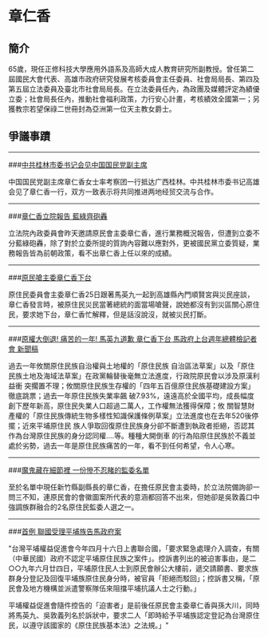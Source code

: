 # 章仁香


## 簡介

65歲，現任正修科技大學應用外語系及高師大成人教育研究所副教授。曾任第二屆國民大會代表、高雄市政府研究發展考核委員會主任委員、社會局局長、第四及第五屆立法委員及臺北市社會局局長。在立法委員任內，為政團及媒體評定為績優立委；社會局長任內，推動社會福利政策，力行安心計畫，考核績效全國第一；另獲教宗若望保祿二世冊封為亞洲第一位天主教女爵士。


## 爭議事蹟

---
###[中共桂林市委书记会见中国国民党副主席](http://www.cqvip.com/qk/81525x/200710/25579541.html)

中国国民党副主席章仁香女士率考察团一行抵达广西桂林。中共桂林市委书记高雄会见了章仁香一行，双方一致表示将共同推进两地经贸交流与合作。


---
###[章仁香立院報告 藍綠齊砲轟](http://www.lihpao.com/?action-viewnews-itemid-5550)

立法院內政委員會昨天邀請原民會主委章仁香，進行業務概況報告，但遭到立委不分藍綠砲轟，除了對於立委所提的質詢內容難以應對外，更被國民黨立委質疑，業務報告皆為前朝政策，看不出章仁香上任以來的成績。


---
###[原民嗆主委章仁香下台](http://news.singtao.ca/vancouver/2009-08-26/taiwan1251272268d1988472.html)

原住民委員會主委章仁香25日跟著馬英九一起到高雄縣內門順賢宮與災民座談，章仁香發言時，被原住民災民當著總統的面當場嗆聲，說她都沒有到災區關心原住民，要求她下台，章仁香忙解釋，但是話沒說沒，就被災民打斷。


---
###[原權大倒退! 痛苦的一年! 馬英九道歉 章仁香下台 馬政府上台週年總體檢記者會 新聞稿](http://www.coolloud.org.tw/node/39713)

過去一年攸關原住民族自治權與土地權的「原住民族 自治區法草案」以及「原住民族土地及海域法草案」在政黨輪替後毫無立法進度，行政院原民會以涉及原漢利益衝 突擱置不理；攸關原住民族生存權的「四年五百億原住民族基礎建設方案」徹底跳票；過去一年原住民族失業率飆 破7.93%，遠遠高於全國平均，成長幅度創下歷年新高，原住民失業人口超過二萬人，工作權無法獲得保障；攸 關智慧財產權的「原住民族傳統生物多樣性知識保護條例草案」立法進度也在去年520後停擺；近來平埔原住民 族人爭取回復原住民族身分卻不斷遭到執政者拒絕，否認其作為台灣原住民族的身分認同權….等。種種大開倒車 的行為陷原住民族於不義並處於劣勢，過去一年是原住民族痛苦的一年，看不到任何希望，令人心寒。


---
###[魔鬼藏在細節裡 一份慘不忍睹的監委名單](http://newtalk.tw/news/2014/05/10/47141.html)

至於名單中現任新竹縣副縣長的章仁香，在擔任原民會主委時，於立法院備詢卻一問三不知，連原民會的會徽圖案所代表的意涵都回答不出來，但她卻是吳敦義口中強調族群融合的2名原住民監委人選之一。


---
###[首例 聯國受理平埔族告馬政府案](http://webarchive.ncl.edu.tw/archive/disk16/62/00/78/85/60/201006283003/20110521/web/coolloud.org.tw/node/52224.html)

"台灣平埔權益促進會今年四月十六日上書聯合國，「要求緊急處理介入調查，有關（中華民國）政府不認定平埔原住民族之案件」。控訴書列出的被迫害事由，是二○○九年六月廿四日，平埔原住民人士到原民會辦公大樓前，遞交請願書、要求族群身分登記及回復平埔族原住民身分時，被官員「拒絕而駁回」；控訴書又稱，「原民會及地方機構並派遣警察隊伍來阻擋平埔抗議人士之行動。」

平埔權益促進會隨件控告的「迫害者」是前後任原民會主委章仁香與孫大川，同時將馬英九、吳敦義列名於訴狀中，要求二人「即時給予平埔族認定登記為台灣原住民，以遵守該國家的《原住民族基本法》之法規。」"
